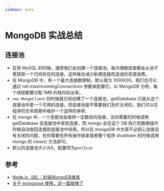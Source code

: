 ```yaml
---
sidebar: auto
---
```


# MongoDB 实战总结

## 连接池
* 在用 MySQL 的时候，通常我们会创建一个连接池。每次增删改查都会从池子里获取一个已经存在的连接，这样做会减少新建连接而造成的资源浪费。
* 在 MongoDB 中，有一个最大连接数限制，默认值为 1000000。我们也可以通过 net.maxIncomingConnections 参数来配置它。以 MongoDB 为例，每个线程都要分配 1MB 的栈内存出来。
* `new MongoClient` 的时候就已经创建了一个连接池，getDatabase 只是从这个连接池中拿一个可用的连接。而连接池是不需要我们及时关闭的，我们可以在程序的生命周期中维护一个这样的单例.
* 在 mongo 中，一个连接池会维持一定数目的连接，当你需要的时候调用 getDatabase 去连接池中拿到连接，而 mongo 会在这个 DB 执行完数据操作时候自动收回连接到连接池中待用。所以在 mongoDB 中大家不必担心连接没有关闭的问题，在你需要在所有操作结束或者整个程序 shutdown 的时候调用 mongo 的 close() 方法即可。
* 默认的连接池大小为5，配置项为`poolSize`


## 参考
* [Node.js（四）：封装MongoDB类库](https://blog.csdn.net/weixin_43526371/article/details/108619915)
* [关于 mongoose 使用，这一篇就够了](https://www.jianshu.com/p/210d3f55af17)
